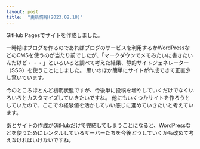 ```yaml
---
layout: post
title:  "更新情報(2023.02.18)"
---
```


GitHub Pagesでサイトを作成しました。

一時期はブログを作るのであればブログのサービスを利用するかWordPressなどのCMSを使うのが当たり前でしたが、「マークダウンでメモみたいに書きたいんだけど・・・」といろいろと調べて考えた結果、静的サイトジェネレーター（SSG）を使うことにしました。
思いのほか簡単にサイトが作成できて正直少し驚いています。

今のところほとんど初期状態ですが、今後単に投稿を増やしていくだけでなくいろいろとカスタマイズしていきたいですね。
他にもいくつかサイトを作ろうとしていたので、ここでの経験値を活かしていい感じに進めていきたいと考えています。

あとサイトの作成がGitHubだけで完結してしまうことになると、WordPressなどを使うためにレンタルしているサーバーたちを今後どうしていくかも改めて考えなければいけないですね。
